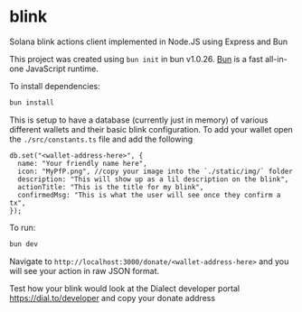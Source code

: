 # blink

Solana blink actions client implemented in Node.JS using Express and Bun

This project was created using `bun init` in bun v1.0.26. [Bun](https://bun.sh) is a fast all-in-one JavaScript runtime.

To install dependencies:

```bash
bun install
```

This is setup to have a database (currently just in memory) of various different wallets and their basic blink configuration. To add your wallet open the `./src/constants.ts` file and add the following

```
db.set("<wallet-address-here>", {
  name: "Your friendly name here",
  icon: "MyPfP.png", //copy your image into the `./static/img/` folder
  description: "This will show up as a lil description on the blink",
  actionTitle: "This is the title for my blink",
  confirmedMsg: "This is what the user will see once they confirm a tx",
});
```

To run:

```bash
bun dev
```

Navigate to `http://localhost:3000/donate/<wallet-address-here>` and you will see your action in raw JSON format.

Test how your blink would look at the Dialect developer portal https://dial.to/developer and copy your donate address
